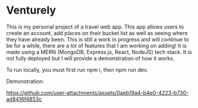 # Venturely

This is my personal project of a travel web app. This app allows users to create an account, add places on their bucket list as well as seeing where they have already been. This is still a work in progress and will continue to be for a while, there are a lot of features that I am working on adding! It is made using a MERN (MongoDB, Express.js, React, NodeJS) tech stack. It is not fully deployed but I will provide a demonstration of how it works.

To run locally, you must first run npm i, then npm run dev.

Demonstration:

https://github.com/user-attachments/assets/0aeb19a4-b4e0-4223-b730-ad8416f4853c
